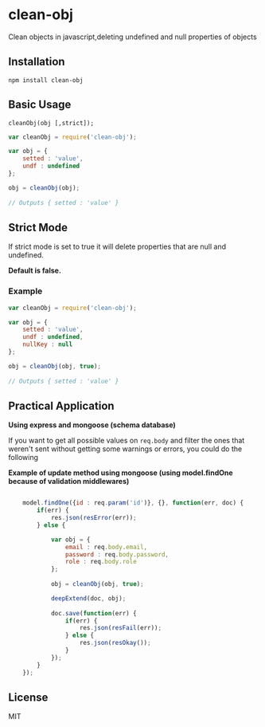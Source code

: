 clean-obj
=========

Clean objects in javascript,deleting undefined and null properties of objects


## Installation

    npm install clean-obj


## Basic Usage


`cleanObj(obj [,strict]);`


```javascript
var cleanObj = require('clean-obj');

var obj = {
    setted : 'value',
    undf : undefined
};

obj = cleanObj(obj);
	
// Outputs { setted : 'value' }
```


## Strict Mode

If strict mode is set to true it will delete properties that are null and undefined.

**Default is false.**

### Example

```javascript
var cleanObj = require('clean-obj');

var obj = {
    setted : 'value',
    undf : undefined,
    nullKey : null
};

obj = cleanObj(obj, true);
	
// Outputs { setted : 'value' }
```

## Practical Application

**Using express and mongoose (schema database)**

If you want to get all possible values on `req.body` and filter the ones that weren't sent without getting some 
warnings or errors, you could do the following

**Example of update method using mongoose (using model.findOne because of validation middlewares)**

```javascript

    model.findOne({id : req.param('id')}, {}, function(err, doc) {
        if(err) {
            res.json(resError(err));
        } else {

            var obj = {
                email : req.body.email,
                password : req.body.password,
                role : req.body.role
            };
            
            obj = cleanObj(obj, true);

            deepExtend(doc, obj);
            
            doc.save(function(err) {
                if(err) {
                    res.json(resFail(err));
                } else {
                    res.json(resOkay());
                }
            });
        }
    });

```

## License

MIT
